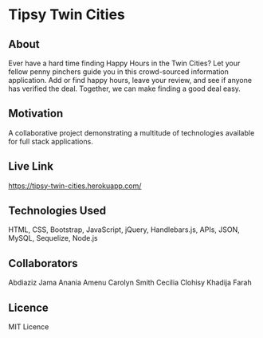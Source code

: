 # Tipsy Twin Cities

## About
Ever have a hard time finding Happy Hours in the Twin Cities? Let your fellow penny pinchers guide you in this crowd-sourced information application. Add or find happy hours, leave your review, and see if anyone has verified the deal. Together, we can make finding a good deal easy. 

## Motivation
A collaborative project demonstrating a multitude of technologies available for full stack applications. 

## Live Link 
https://tipsy-twin-cities.herokuapp.com/

## Technologies Used
HTML, CSS, Bootstrap, JavaScript, jQuery, Handlebars.js, APIs, JSON, MySQL, Sequelize, Node.js

## Collaborators 
Abdiaziz Jama
Anania Amenu
Carolyn Smith
Cecilia Clohisy
Khadija Farah

## Licence
MIT Licence


